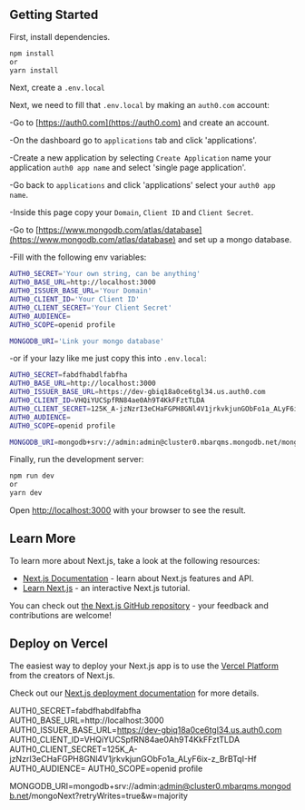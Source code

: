 ## Getting Started
First, install dependencies.
```bash
npm install
or
yarn install

```

Next, create a 
```.env.local```

Next, we need to fill that ```.env.local``` by making an ```auth0.com``` account:

-Go to [https://auth0.com](https://auth0.com) and create an account.

-On the dashboard go to ```applications``` tab and click 'applications'.

-Create a new application by selecting ```Create Application``` name your application ```auth0 app name``` and select 'single page application'.

-Go back to ```applications``` and click 'applications' select your ```auth0 app name```.

-Inside this page copy your ```Domain```, ```Client ID``` and ```Client Secret```.

-Go to [https://www.mongodb.com/atlas/database](https://www.mongodb.com/atlas/database) and set up a mongo database.

-Fill with the following env variables:
```bash
AUTH0_SECRET='Your own string, can be anything'
AUTH0_BASE_URL=http://localhost:3000
AUTH0_ISSUER_BASE_URL='Your Domain'
AUTH0_CLIENT_ID='Your Client ID'
AUTH0_CLIENT_SECRET='Your Client Secret'
AUTH0_AUDIENCE=
AUTH0_SCOPE=openid profile

MONGODB_URI='Link your mongo database'
```
-or if your lazy like me just copy this into ```.env.local```:
```bash
AUTH0_SECRET=fabdfhabdlfabfha
AUTH0_BASE_URL=http://localhost:3000
AUTH0_ISSUER_BASE_URL=https://dev-gbiq18a0ce6tgl34.us.auth0.com
AUTH0_CLIENT_ID=VHQiYUCSpfRN84ae0Ah9T4KkFFztTLDA
AUTH0_CLIENT_SECRET=125K_A-jzNzrI3eCHaFGPH8GNl4V1jrkvkjunGObFo1a_ALyF6ix-z_BrBTqI-Hf
AUTH0_AUDIENCE=
AUTH0_SCOPE=openid profile

MONGODB_URI=mongodb+srv://admin:admin@cluster0.mbarqms.mongodb.net/mongoNext?retryWrites=true&w=majority

```

Finally, run the development server:

```bash
npm run dev
or
yarn dev

```

Open [http://localhost:3000](http://localhost:3000) with your browser to see the result.


## Learn More

To learn more about Next.js, take a look at the following resources:

- [Next.js Documentation](https://nextjs.org/docs) - learn about Next.js features and API.
- [Learn Next.js](https://nextjs.org/learn) - an interactive Next.js tutorial.

You can check out [the Next.js GitHub repository](https://github.com/vercel/next.js/) - your feedback and contributions are welcome!

## Deploy on Vercel

The easiest way to deploy your Next.js app is to use the [Vercel Platform](https://vercel.com/new?utm_medium=default-template&filter=next.js&utm_source=create-next-app&utm_campaign=create-next-app-readme) from the creators of Next.js.

Check out our [Next.js deployment documentation](https://nextjs.org/docs/deployment) for more details.



AUTH0_SECRET=fabdfhabdlfabfha
AUTH0_BASE_URL=http://localhost:3000
AUTH0_ISSUER_BASE_URL=https://dev-gbiq18a0ce6tgl34.us.auth0.com
AUTH0_CLIENT_ID=VHQiYUCSpfRN84ae0Ah9T4KkFFztTLDA
AUTH0_CLIENT_SECRET=125K_A-jzNzrI3eCHaFGPH8GNl4V1jrkvkjunGObFo1a_ALyF6ix-z_BrBTqI-Hf
AUTH0_AUDIENCE=
AUTH0_SCOPE=openid profile

MONGODB_URI=mongodb+srv://admin:admin@cluster0.mbarqms.mongodb.net/mongoNext?retryWrites=true&w=majority
